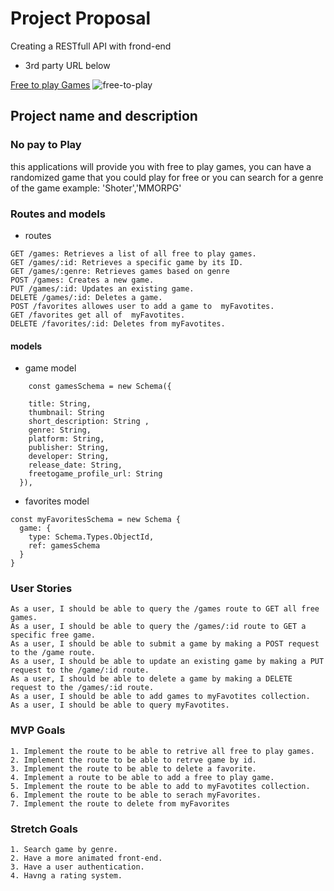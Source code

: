  # Project Proposal
Creating a RESTfull API with frond-end
- 3rd party URL below

[Free to play Games](https://www.freetogame.com/api-doc)
 ![free-to-play](https://github.com/AleksBulajic/API_project2/blob/main/images/free-to-play.png?raw=true)
  
 ## Project name and description    
 ### No pay to Play

 this applications will provide you with free to play games, you can have a randomized game that you could play for free or you can search for a  genre of the game example: 'Shoter','MMORPG'

### Routes and models
   - routes

    GET /games: Retrieves a list of all free to play games.
    GET /games/:id: Retrieves a specific game by its ID.
    GET /games/:genre: Retrieves games based on genre
    POST /games: Creates a new game.
    PUT /games/:id: Updates an existing game.
    DELETE /games/:id: Deletes a game.
    POST /favorites allowes user to add a game to  myFavotites.
    GET /favorites get all of  myFavotites.
    DELETE /favorites/:id: Deletes from myFavotites.

  #### models

  - game model
```
    const gamesSchema = new Schema({  
    
    title: String,
    thumbnail: String 
    short_description: String ,
    genre: String,
    platform: String,
    publisher: String,
    developer: String,
    release_date: String,
    freetogame_profile_url: String
  }),
  ```
  - favorites model
  ```
  const myFavoritesSchema = new Schema {
    game: {
      type: Schema.Types.ObjectId,
      ref: gamesSchema
    }
  }
  ```

### User Stories
    As a user, I should be able to query the /games route to GET all free games.
    As a user, I should be able to query the /games/:id route to GET a specific free game.
    As a user, I should be able to submit a game by making a POST request to the /game route.
    As a user, I should be able to update an existing game by making a PUT request to the /game/:id route.
    As a user, I should be able to delete a game by making a DELETE request to the /games/:id route.
    As a user, I should be able to add games to myFavotites collection.
    As a user, I should be able to query myFavotites.
### MVP Goals
    1. Implement the route to be able to retrive all free to play games.
    2. Implement the route to be able to retrve game by id.
    3. Implement the route to be able to delete a favorite.
    4. Implement a route to be able to add a free to play game.
    5. Implement the route to be able to add to myFavotites collection.
    6. Implement the route to be able to serach myFavorites.
    7. Implement the route to delete from myFavorites


### Stretch Goals
    1. Search game by genre.
    2. Have a more animated front-end.
    3. Have a user authentication.
    4. Havng a rating system.